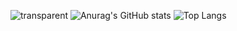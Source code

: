 ![transparent](https://capsule-render.vercel.app/api?type=transparent&fontColor=8f9eff&text=Ga+Young+Yang&height=150&fontSize=60&&desc=Programmer&descAlignY=82&descAlign=67)
![Anurag's GitHub stats](https://github-readme-stats.vercel.app/api?username=dana0221&show_icons=true&theme=onedark)
![Top Langs](https://github-readme-stats.vercel.app/api/top-langs/?username=dana0221&layout=compact&theme=onedark)
